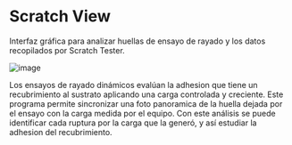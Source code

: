 # Scratch View
Interfaz gráfica para analizar huellas de ensayo de rayado y los datos recopilados por Scratch Tester.

![image](https://user-images.githubusercontent.com/33268188/233167113-d06070fa-9acb-445a-b556-56b4e9037435.png)

Los ensayos de rayado dinámicos evalúan la adhesion que tiene un recubrimiento al sustrato aplicando una carga controlada y creciente.
Este programa permite sincronizar una foto panoramica de la huella dejada por el ensayo con la carga medida por el equipo.
Con este análisis se puede identificar cada ruptura por la carga que la generó, y así estudiar la adhesion del recubrimiento.
